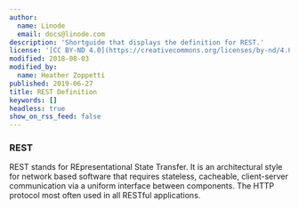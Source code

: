 ```yaml
---
author:
  name: Linode
  email: docs@linode.com
description: 'Shortguide that displays the definition for REST.'
license: '[CC BY-ND 4.0](https://creativecommons.org/licenses/by-nd/4.0)'
modified: 2018-08-03
modified_by:
  name: Heather Zoppetti
published: 2019-06-27
title: REST Definition
keywords: []
headless: true
show_on_rss_feed: false
---
```


### REST

REST stands for REpresentational State Transfer. It is an architectural style for network based software that requires stateless, cacheable, client-server communication via a uniform interface between components. The HTTP protocol most often used in all RESTful applications.